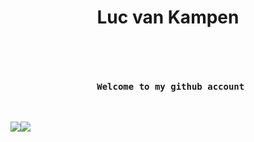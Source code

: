 <h1 align="center"> Luc van Kampen </h1>
<br>
<pre align="center">
    <h4> Welcome to my github account</h4>
</pre>
<div align="center" style="display: flex">
    <a href="#">
        <img src="https://frosty-williams-585379.netlify.app/.netlify/functions/repo-card?r=7&repo=lvkdotsh/scyllo"/>
    </a>
    <a href="#">
        <img src="https://frosty-williams-585379.netlify.app/.netlify/functions/repo-card?r=7&repo=lvkdotsh/use-yup"/>
    </a>
</div>
